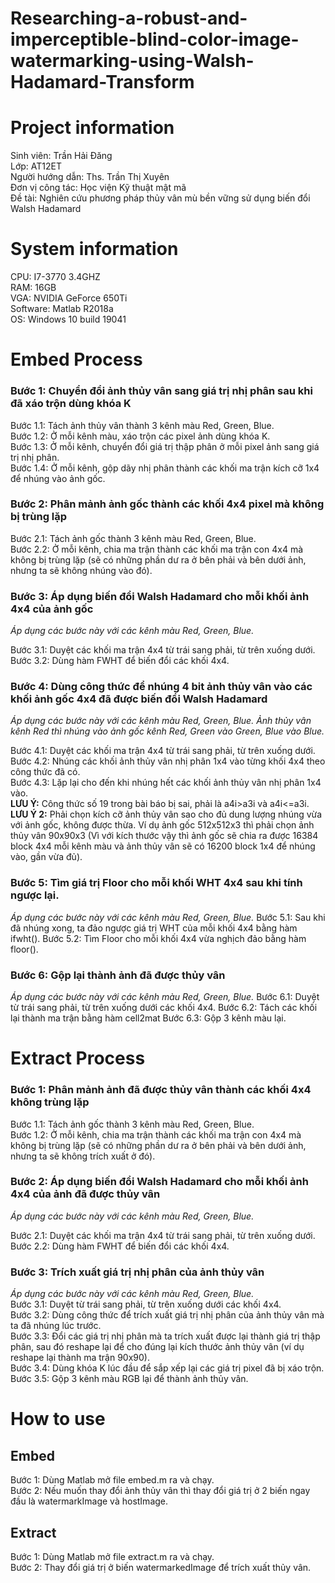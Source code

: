 # Researching-a-robust-and-imperceptible-blind-color-image-watermarking-using-Walsh-Hadamard-Transform

# Project information
Sinh viên: Trần Hải Đăng  		
Lớp: AT12ET  
Người hướng dẫn: Ths. Trần Thị Xuyên  
Đơn vị công tác: Học viện Kỹ thuật mật mã  
Đề tài: Nghiên cứu phương pháp thủy vân mù bền vững sử dụng biến đổi Walsh Hadamard  

# System information
CPU: I7-3770 3.4GHZ  
RAM: 16GB  
VGA: NVIDIA GeForce 650Ti  
Software: Matlab R2018a  
OS: Windows 10 build 19041
# Embed Process
### Bước 1: Chuyển đổi ảnh thủy vân sang giá trị nhị phân sau khi đã xáo trộn dùng khóa K
Bước 1.1: Tách ảnh thủy vân thành 3 kênh màu Red, Green, Blue.  
Bước 1.2: Ở mỗi kênh màu, xáo trộn các pixel ảnh dùng khóa K.  
Bước 1.3: Ở mỗi kênh, chuyển đổi giá trị thập phân ở mỗi pixel ảnh sang giá trị nhị phân.  
Bước 1.4: Ở mỗi kênh, gộp dãy nhị phân thành các khối ma trận kích cỡ 1x4 để nhúng vào ảnh gốc.  

### Bước 2: Phân mảnh ảnh gốc thành các khối 4x4 pixel mà không bị trùng lặp
Bước 2.1: Tách ảnh gốc thành 3 kênh màu Red, Green, Blue.  
Bước 2.2: Ở mỗi kênh, chia ma trận thành các khối ma trận con 4x4 mà không bị trùng lặp (sẽ có những phần dư ra ở bên phải và bên dưới ảnh, nhưng ta sẽ không nhúng vào đó).  

### Bước 3: Áp dụng biến đổi Walsh Hadamard cho mỗi khối ảnh 4x4 của ảnh gốc
*Áp dụng các bước này với các kênh màu Red, Green, Blue.*  

Bước 3.1: Duyệt các khối ma trận 4x4 từ trái sang phải, từ trên xuống dưới.  
Bước 3.2: Dùng hàm FWHT để biến đổi các khối 4x4.  

### Bước 4: Dùng công thức để nhúng 4 bit ảnh thủy vân vào các khối ảnh gốc 4x4 đã được biến đổi Walsh Hadamard
*Áp dụng các bước này với các kênh màu Red, Green, Blue. Ảnh thủy vân kênh Red thì nhúng vào ảnh gốc kênh Red, Green vào Green, Blue vào Blue.*  

Bước 4.1: Duyệt các khối ma trận 4x4 từ trái sang phải, từ trên xuống dưới.  
Bước 4.2: Nhúng các khối ảnh thủy vân nhị phân 1x4 vào từng khối 4x4 theo công thức đã có.  
Bước 4.3: Lặp lại cho đến khi nhúng hết các khối ảnh thủy vân nhị phân 1x4 vào.  
**LƯU Ý:** Công thức số 19 trong bài báo bị sai, phải là a4i>a3i và a4i<=a3i.  
**LƯU Ý 2:** Phải chọn kích cỡ ảnh thủy vân sao cho đủ dung lượng nhúng vừa với ảnh gốc, không được thừa.  Ví dụ ảnh gốc 512x512x3 thì phải chọn ảnh thủy vân 90x90x3 (Vì với kích thước vậy thì ảnh gốc sẽ chia ra được 16384 block 4x4 mỗi kênh màu và ảnh thủy vân sẽ có 16200 block 1x4 để nhúng vào, gần vừa đủ).

### Bước 5: Tìm giá trị Floor cho mỗi khối WHT 4x4 sau khi tính ngược lại.
*Áp dụng các bước này với các kênh màu Red, Green, Blue.*
Bước 5.1: Sau khi đã nhúng xong, ta đảo ngược giá trị WHT của mỗi khối 4x4 bằng hàm ifwht().
Bước 5.2: Tìm Floor cho mỗi khối 4x4 vừa nghịch đảo bằng hàm floor().

### Bước 6: Gộp lại thành ảnh đã được thủy vân
*Áp dụng các bước này với các kênh màu Red, Green, Blue.*
Bước 6.1: Duyệt từ trái sang phải, từ trên xuống dưới các khối 4x4.
Bước 6.2: Tách các khối lại thành ma trận bằng hàm cell2mat
Bước 6.3: Gộp 3 kênh màu lại.

# Extract Process
### Bước 1: Phân mảnh ảnh đã được thủy vân thành các khối 4x4 không trùng lặp
Bước 1.1: Tách ảnh gốc thành 3 kênh màu Red, Green, Blue.  
Bước 1.2: Ở mỗi kênh, chia ma trận thành các khối ma trận con 4x4 mà không bị trùng lặp (sẽ có những phần dư ra ở bên phải và bên dưới ảnh, nhưng ta sẽ không trích xuất ở đó).  

### Bước 2: Áp dụng biến đổi Walsh Hadamard cho mỗi khối ảnh 4x4 của ảnh đã được thủy vân
*Áp dụng các bước này với các kênh màu Red, Green, Blue.*  

Bước 2.1: Duyệt các khối ma trận 4x4 từ trái sang phải, từ trên xuống dưới.  
Bước 2.2: Dùng hàm FWHT để biến đổi các khối 4x4.  

### Bước 3: Trích xuất giá trị nhị phân của ảnh thủy vân
*Áp dụng các bước này với các kênh màu Red, Green, Blue.*  
Bước 3.1: Duyệt từ trái sang phải, từ trên xuống dưới các khối 4x4.  
Bước 3.2: Dùng công thức để trích xuất giá trị nhị phân của ảnh thủy vân mà ta đã nhúng lúc trước.  
Bước 3.3: Đổi các giá trị nhị phân mà ta trích xuất được lại thành giá trị thập phân, sau đó reshape lại để cho đúng lại kích thước ảnh thủy vân (ví dụ reshape lại thành ma trận 90x90).  
Bước 3.4: Dùng khóa K lúc đầu để sắp xếp lại các giá trị pixel đã bị xáo trộn.  
Bước 3.5: Gộp 3 kênh màu RGB lại để thành ảnh thủy vân.


# How to use
## Embed
Bước 1: Dùng Matlab mở file embed.m ra và chạy.  
Bước 2: Nếu muốn thay đổi ảnh thủy vân thì thay đổi giá trị ở 2 biến ngay đầu là watermarkImage và hostImage.  

## Extract
Bước 1: Dùng Matlab mở file extract.m ra và chạy.  
Bước 2: Thay đổi giá trị ở biến watermarkedImage để trích xuất thủy vân.  
<!--stackedit_data:
eyJoaXN0b3J5IjpbLTEwNTMxMTM3NzYsMTI1MjQ0NzUwNSw2OT
EyMTIwMTksLTIwMjE2NDQ2NjYsMTcwOTYxNzk0MSwxNDA1NzM2
MjU4XX0=
-->